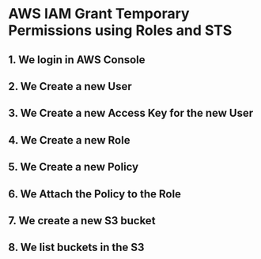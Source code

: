 # AWS IAM Grant Temporary Permissions using Roles and STS

## 1. We login in AWS Console



## 2. We Create a new User



## 3. We Create a new Access Key for the new User





## 4. We Create a new Role




## 5. We Create a new Policy





## 6. We Attach the Policy to the Role




## 7. We create a new S3 bucket



## 8. We list buckets in the S3











 

